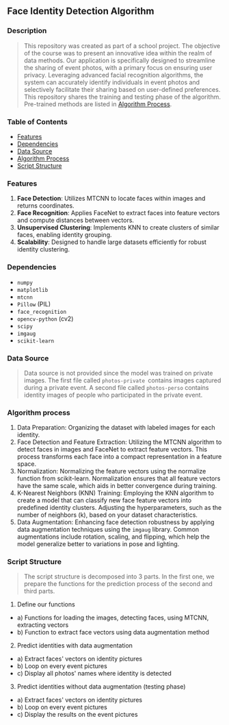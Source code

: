 ## Face Identity Detection Algorithm

### Description
> This repository was created as part of a school project. The objective of the course was to present an innovative idea within the realm of data methods. Our application is specifically designed to streamline the sharing of event photos, with a primary focus on ensuring user privacy. Leveraging advanced facial recognition algorithms, the system can accurately identify individuals in event photos and selectively facilitate their sharing based on user-defined preferences. This repository shares the training and testing phase of the algorithm. Pre-trained methods are listed in [Algorithm Process](#algorithm-process).

### Table of Contents
- [Features](#features)
- [Dependencies](#dependencies)
- [Data Source](#data-source)
- [Algorithm Process](#algorithm-process)
- [Script Structure](#script-structure)
  
### Features
1. **Face Detection**: Utilizes MTCNN to locate faces within images and returns coordinates.
2. **Face Recognition**: Applies FaceNet to extract faces into feature vectors and compute distances between vectors.
3. **Unsupervised Clustering**: Implements KNN to create clusters of similar faces, enabling identity grouping.
4. **Scalability**: Designed to handle large datasets efficiently for robust identity clustering.

### Dependencies
- `numpy`
- `matplotlib`
- `mtcnn`
- `Pillow` (PIL)
- `face_recognition`
- `opencv-python` (cv2)
- `scipy`
- `imgaug`
- `scikit-learn`

### Data Source
> Data source is not provided since the model was trained on private images. The first file called `photos-private `contains images captured during a private event. A second file called `photos-perso` contains identity images of people who participated in the private event.

### Algorithm process
1. Data Preparation: Organizing the dataset with labeled images for each identity.
2. Face Detection and Feature Extraction: Utilizing the MTCNN algorithm to detect faces in images and FaceNet to extract feature vectors. This process transforms each face into a compact representation in a feature space.
3. Normalization: Normalizing the feature vectors using the normalize function from scikit-learn. Normalization ensures that all feature vectors have the same scale, which aids in better convergence during training.
4. K-Nearest Neighbors (KNN) Training: Employing the KNN algorithm to create a model that can classify new face feature vectors into predefined identity clusters. Adjusting the hyperparameters, such as the number of neighbors (k), based on your dataset characteristics.
5. Data Augmentation:  Enhancing face detection robustness by applying data augmentation techniques using the `imgaug` library. Common augmentations include rotation, scaling, and flipping, which help the model generalize better to variations in pose and lighting.

### Script Structure
> The script structure is decomposed into 3 parts. In the first one, we prepare the functions for the prediction process of the second and third parts.

1) Define our functions
- a) Functions for loading the images, detecting faces, using MTCNN, extracting vectors
- b) Function to extract face vectors using data augmentation method

2) Predict identities with data augmentation
- a) Extract faces' vectors on identity pictures
- b) Loop on every event pictures
- c) Display all photos' names where identity is detected

3) Predict identities without data augmentation (testing phase)
- a) Extract faces' vectors on identity pictures
- b) Loop on every event pictures
- c) Display the results on the event pictures
